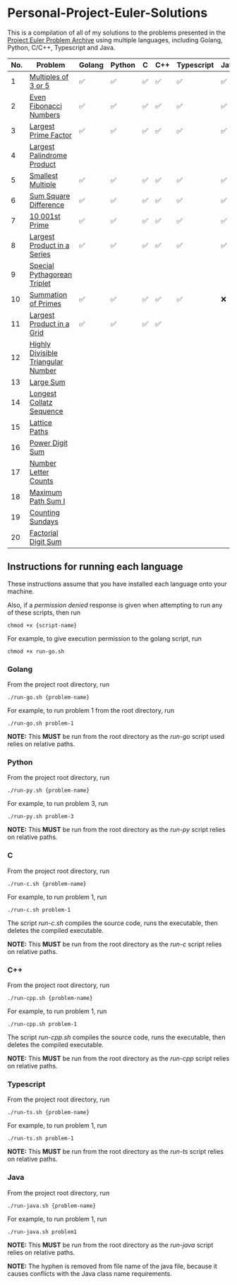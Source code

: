 # Personal-Project-Euler-Solutions

This is a compilation of all of my solutions to the problems presented in the [Project Euler Problem Archive](https://projecteuler.net/archives) using multiple languages, including Golang, Python, C/C++, Typescript and Java.

| __No.__ | __Problem__ | __Golang__ | __Python__ | __C__ | __C++__ | __Typescript__ | __Java__ |
| ------- | ----------- | ---------- | ---------- | ----- | ------- | -------------- | -------- |
| 1 | [Multiples of 3 or 5](https://projecteuler.net/problem=1) | :white_check_mark: | :white_check_mark: | :white_check_mark: | :white_check_mark: | :white_check_mark: | :white_check_mark: |
| 2 | [Even Fibonacci Numbers](https://projecteuler.net/problem=2) | :white_check_mark: | :white_check_mark: | :white_check_mark: | :white_check_mark: | :white_check_mark: | :white_check_mark: |
| 3 | [Largest Prime Factor](https://projecteuler.net/problem=3) | :white_check_mark: | :white_check_mark: | :white_check_mark: | :white_check_mark: | :white_check_mark: | :white_check_mark: |
| 4 | [Largest Palindrome Product](https://projecteuler.net/problem=4) |  |  |  |  |  |  |
| 5 | [Smallest Multiple](https://projecteuler.net/problem=5) | :white_check_mark: | :white_check_mark: | :white_check_mark: | :white_check_mark: | :white_check_mark: | :white_check_mark: |
| 6 | [Sum Square Difference](https://projecteuler.net/problem=6) | :white_check_mark: | :white_check_mark: | :white_check_mark: | :white_check_mark: | :white_check_mark: | :white_check_mark: |
| 7 | [10 001st Prime](https://projecteuler.net/problem=7) | :white_check_mark: | :white_check_mark: | :white_check_mark: | :white_check_mark: | :white_check_mark: | :white_check_mark: |
| 8 | [Largest Product in a Series](https://projecteuler.net/problem=8) | :white_check_mark: | :white_check_mark: | :white_check_mark: | :white_check_mark: | :white_check_mark: | :white_check_mark: |
| 9 | [Special Pythagorean Triplet](https://projecteuler.net/problem=9) |  |  |  |  |  |  |
| 10 | [Summation of Primes](https://projecteuler.net/problem=10) | :white_check_mark: | :white_check_mark: | :white_check_mark: | :white_check_mark: | :white_check_mark: | :x: |
| 11 | [Largest Product in a Grid](https://projecteuler.net/problem=11) | :white_check_mark: | :white_check_mark: | :white_check_mark: | :white_check_mark: |  |  |
| 12 | [Highly Divisible Triangular Number](https://projecteuler.net/problem=12) |  |  |  |  |  |  |
| 13 | [Large Sum](https://projecteuler.net/problem=13) |  |  |  |  |  |  |
| 14 | [Longest Collatz Sequence](https://projecteuler.net/problem=14) |  |  |  |  |  |  |
| 15 | [Lattice Paths](https://projecteuler.net/problem=15) |  |  |  |  |  |  |
| 16 | [Power Digit Sum](https://projecteuler.net/problem=16) |  |  |  |  |  |  |
| 17 | [Number Letter Counts](https://projecteuler.net/problem=17) |  |  |  |  |  |  |
| 18 | [Maximum Path Sum I](https://projecteuler.net/problem=18) |  |  |  |  |  |  |
| 19 | [Counting Sundays](https://projecteuler.net/problem=19) |  |  |  |  |  |  |
| 20 | [Factorial Digit Sum](https://projecteuler.net/problem=20) |  |  |  |  |  |  |

## Instructions for running each language

These instructions assume that you have installed each language onto your machine.

Also, if a _permission denied_ response is given when attempting to run any of these scripts, then run
```
chmod +x {script-name}
```

For example, to give execution permission to the golang script, run
```
chmod +x run-go.sh
```

### Golang
From the project root directory, run 
```
./run-go.sh {problem-name}
```

For example, to run problem 1 from the root directory, run
```
./run-go.sh problem-1
```
__NOTE:__ This __MUST__ be run from the root directory as the _run-go_ script used relies on relative paths.

### Python

From the project root directory, run 
```
./run-py.sh {problem-name}
```

For example, to run problem 3, run
```
./run-py.sh problem-3
```

__NOTE:__ This __MUST__ be run from the root directory as the _run-py_ script relies on relative paths.

### C
From the project root directory, run
```
./run-c.sh {problem-name}
```

For example, to run problem 1, run
```
./run-c.sh problem-1
```

The script _run-c.sh_ compiles the source code, runs the executable, then deletes the compiled executable.

__NOTE:__ This __MUST__ be run from the root directory as the _run-c_ script relies on relative paths.

### C++
From the project root directory, run
```
./run-cpp.sh {problem-name}
```

For example, to run problem 1, run
```
./run-cpp.sh problem-1
```

The script _run-cpp.sh_ compiles the source code, runs the executable, then deletes the compiled executable.

__NOTE:__ This __MUST__ be run from the root directory as the _run-cpp_ script relies on relative paths.

### Typescript
From the project root directory, run
```
./run-ts.sh {problem-name}
```

For example, to run problem 1, run
```
./run-ts.sh problem-1
```

__NOTE:__ This __MUST__ be run from the root directory as the _run-ts_ script relies on relative paths.

### Java
From the project root directory, run
```
./run-java.sh {problem-name}
```

For example, to run problem 1, run
```
./run-java.sh problem1
```

__NOTE:__ This __MUST__ be run from the root directory as the _run-java_ script relies on relative paths.

__NOTE:__ The hyphen is removed from file name of the java file, because it causes conflicts with the Java class name requirements.